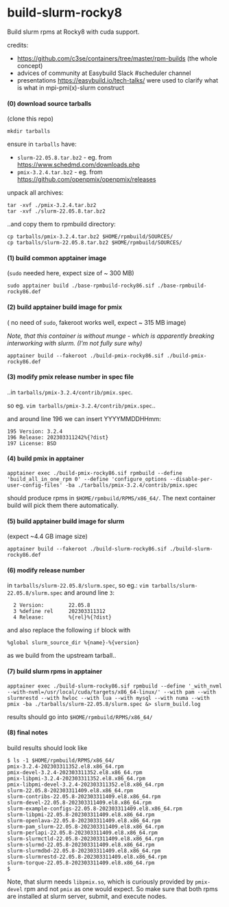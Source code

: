 # build-slurm-rocky8
Build slurm rpms at Rocky8 with cuda support.

credits:

* https://github.com/c3se/containers/tree/master/rpm-builds (the whole concept)
* advices of community at Easybuild Slack #scheduler channel
* presentations https://easybuild.io/tech-talks/ were used to clarify what is what in mpi-pmi(x)-slurm construct

#### (0) download source tarballs

(clone this repo)

`mkdir tarballs`

ensure in  `tarballs` have:

* `slurm-22.05.8.tar.bz2` - eg. from https://www.schedmd.com/downloads.php
* `pmix-3.2.4.tar.bz2` - eg. from https://github.com/openpmix/openpmix/releases

unpack all archives:

```
tar -xvf ./pmix-3.2.4.tar.bz2
tar -xvf ./slurm-22.05.8.tar.bz2
```

..and copy them to rpmbuild directory:

```
cp tarballs/pmix-3.2.4.tar.bz2 $HOME/rpmbuild/SOURCES/
cp tarballs/slurm-22.05.8.tar.bz2 $HOME/rpmbuild/SOURCES/
```


#### (1) build common apptainer image

(`sudo` needed here, expect size of ~ 300 MB)

```
sudo apptainer build ./base-rpmbuild-rocky86.sif ./base-rpmbuild-rocky86.def
```

#### (2) build apptainer build image for pmix

( no need of `sudo`, fakeroot works well, expect ~ 315 MB image)

_Note, that this container is without munge - which is apparently breaking interworking with slurm. (I'm not fully sure why)_

```
apptainer build --fakeroot ./build-pmix-rocky86.sif ./build-pmix-rocky86.def
```

#### (3) modify pmix release number in spec file

..in `tarballs/pmix-3.2.4/contrib/pmix.spec`.

so eg. `vim tarballs/pmix-3.2.4/contrib/pmix.spec`..

and around line 196 we can insert YYYYMMDDHHmm:

```
195 Version: 3.2.4
196 Release: 202303311242%{?dist}
197 License: BSD
```

#### (4) build pmix in apptainer

```
apptainer exec ./build-pmix-rocky86.sif rpmbuild --define 'build_all_in_one_rpm 0' --define 'configure_options --disable-per-user-config-files' -ba ./tarballs/pmix-3.2.4/contrib/pmix.spec
```

should produce rpms in `$HOME/rpmbuild/RPMS/x86_64/`. The next container build will pick them there automatically.


#### (5) build apptainer build image for slurm

(expect ~4.4 GB image size)

```
apptainer build --fakeroot ./build-slurm-rocky86.sif ./build-slurm-rocky86.def
```

#### (6) modify release number

in `tarballs/slurm-22.05.8/slurm.spec`, so eg.: `vim tarballs/slurm-22.05.8/slurm.spec` and around line `3`:

```
  2 Version:        22.05.8
  3 %define rel     202303311312
  4 Release:        %{rel}%{?dist}
```

and also replace the following `if` block with 

```
%global slurm_source_dir %{name}-%{version}
```

as we build from the upstream tarball..


#### (7) build slurm rpms in apptainer

```
apptainer exec ./build-slurm-rocky86.sif rpmbuild --define '_with_nvml --with-nvml=/usr/local/cuda/targets/x86_64-linux/' --with pam --with slurmrestd --with hwloc --with lua --with mysql --with numa --with pmix -ba ./tarballs/slurm-22.05.8/slurm.spec &> slurm_build.log
```

results should go into `$HOME/rpmbuild/RPMS/x86_64/`

#### (8) final notes

build results should look like 

```
$ ls -1 $HOME/rpmbuild/RPMS/x86_64/
pmix-3.2.4-202303311352.el8.x86_64.rpm
pmix-devel-3.2.4-202303311352.el8.x86_64.rpm
pmix-libpmi-3.2.4-202303311352.el8.x86_64.rpm
pmix-libpmi-devel-3.2.4-202303311352.el8.x86_64.rpm
slurm-22.05.8-202303311409.el8.x86_64.rpm
slurm-contribs-22.05.8-202303311409.el8.x86_64.rpm
slurm-devel-22.05.8-202303311409.el8.x86_64.rpm
slurm-example-configs-22.05.8-202303311409.el8.x86_64.rpm
slurm-libpmi-22.05.8-202303311409.el8.x86_64.rpm
slurm-openlava-22.05.8-202303311409.el8.x86_64.rpm
slurm-pam_slurm-22.05.8-202303311409.el8.x86_64.rpm
slurm-perlapi-22.05.8-202303311409.el8.x86_64.rpm
slurm-slurmctld-22.05.8-202303311409.el8.x86_64.rpm
slurm-slurmd-22.05.8-202303311409.el8.x86_64.rpm
slurm-slurmdbd-22.05.8-202303311409.el8.x86_64.rpm
slurm-slurmrestd-22.05.8-202303311409.el8.x86_64.rpm
slurm-torque-22.05.8-202303311409.el8.x86_64.rpm
$
```

Note, that slurm needs `libpmix.so`, which is curiously provided by `pmix-devel` rpm and not `pmix` as one would expect. So make sure that both rpms are installed at slurm server, submit, and execute nodes.

